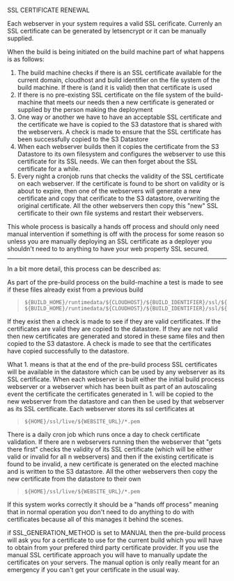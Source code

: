 SSL CERTIFICATE RENEWAL

Each webserver in your system requires a valid SSL cerificate. Currenly an SSL certificate can be generated by letsencrypt or it can be manually supplied.

When the build is being initiated on the build machine part of what happens is as follows:

1. The build machine checks if there is an SSL certificate available for the current domain, cloudhost and build identifier on the file system of the build machine. If there is (and it is valid) then that certificate is used
2. If there is no pre-existing SSL certificate on the file system of the build-machine that meets our needs then a new certificate is generated or supplied by the person making the deployment
3. One way or another we have to have an acceptable SSL certificate and the certificate we have is copied to the S3 datastore that is shared with the webservers. A check is made to ensure that the SSL certificate has been successfully copied to the S3 Datastore
4. When each webserver builds then it copies the certificate from the S3 Datastore to its own filesystem and configures the webserver  to use this certificate for its SSL needs. We can then forget about the SSL certificate for a while.
5. Every night a cronjob runs that checks the validity of the SSL certificate on each webserver. If the certificate is found to be short on validity or is about to expire, then one of the webservers will generate a new certificate and copy that cerificate to the S3 datastore, overwriting the original certificate. All the other webservers then copy this "new" SSL certificate to their own file systems and restart their webservers. 

This whole process is basically a hands off process and should only need manual intervention if something is off with the process for some reason so unless you are manually deploying an SSL certificate as a deployer you shouldn't need to to anything to have your web property SSL secured. 

-------------------------------

In a bit more detail, this process can be described as:

As part of the pre-build process on the build-machine a test is made to see if these files already exist from a previous build

>     ${BUILD_HOME}/runtimedata/${CLOUDHOST}/${BUILD_IDENTIFIER}/ssl/${WEBSITE_URL}/fullchain.pem 
>     ${BUILD_HOME}/runtimedata/${CLOUDHOST}/${BUILD_IDENTIFIER}/ssl/${WEBSITE_URL}/privkey.pem 

If they exist then a check is made to see if they are valid certificates. If the certificates are valid they are copied to the datastore. If they are not valid then new certificates are generated and stored in these same files and then copied to the S3 datastore. A check is made to see that the certificates have copied successfully to the datastore.

What 1. means is that at the end of the pre-build process SSL certificates will be available in the datastore which can be used by any webserver as its SSL certificate. When each webserver is built either the initial build process webserver or a webserver which has been built as part of an autoscaling event the certificate the certificates generated in 1. will be copied to the new webserver from the datastore and can then be used by that webserver as its SSL certificate. Each webserver stores its ssl certificates at

>     ${HOME}/ssl/live/${WEBSITE_URL}/*.pem

There is a daily cron job which runs once a day to check certificate validation. If there are n webservers running then the webserver that "gets there first" checks the validity of its SSL certificate (which will be either valid or invalid for all n webservers) and then if the existing certificate is found to be invalid, a new certificate is generated on the elected machine and is written to the S3 datastore. All the other webservers then copy the new certificate from the datastore to their own

>     ${HOME}/ssl/live/${WEBSITE_URL}/*.pem

If this system works correctly it should be a "hands off process" meaning that in normal operation you don't need to do anything to do with certificates because all of this manages it behind the scenes.

if SSL_GENERATION_METHOD is set to MANUAL then the pre-build process will ask you for a certificate to use for the current build which you will have to obtain from your prefered third party certificate provider. If you use the manual SSL certificate approach you will have to manually update the certificates on your servers. The manual option is only really meant for an emergency if you can't get your certificate in the usual way.
